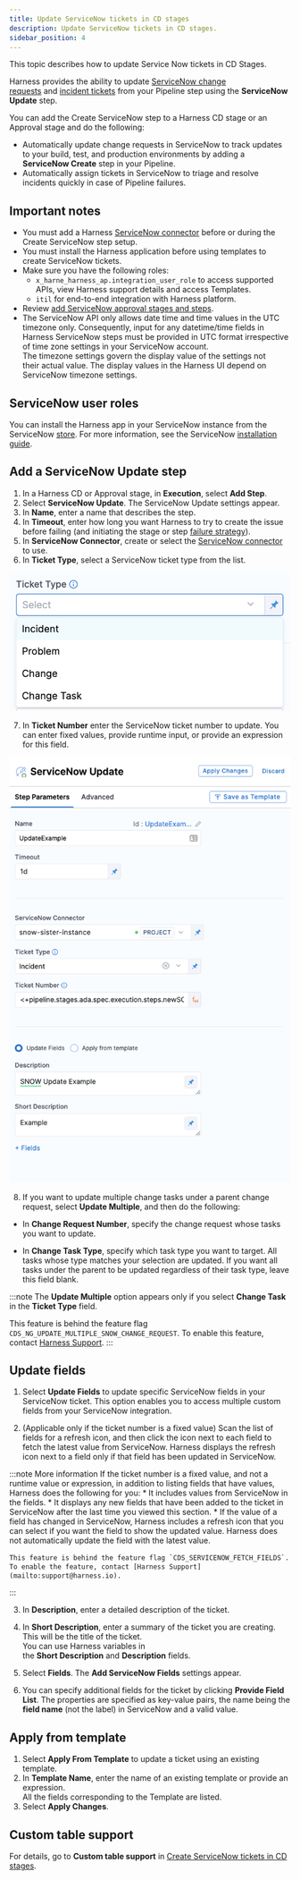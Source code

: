 ```yaml
---
title: Update ServiceNow tickets in CD stages
description: Update ServiceNow tickets in CD stages.
sidebar_position: 4
---
```


This topic describes how to update Service Now tickets in CD Stages.

Harness provides the ability to update [ServiceNow change requests](https://docs.servicenow.com/bundle/rome-it-service-management/page/product/change-management/concept/c_ITILChangeManagement.html) and [incident tickets](https://docs.servicenow.com/bundle/rome-it-service-management/page/product/incident-management/concept/c_IncidentManagement.html) from your Pipeline step using the **ServiceNow Update** step.

You can add the Create ServiceNow step to a Harness CD stage or an Approval stage and do the following:

* Automatically update change requests in ServiceNow to track updates to your build, test, and production environments by adding a **ServiceNow Create** step in your Pipeline.
* Automatically assign tickets in ServiceNow to triage and resolve incidents quickly in case of Pipeline failures.

## Important notes

* You must add a Harness [ServiceNow connector](/docs/platform/connectors/ticketing-systems/connect-to-service-now) before or during the Create ServiceNow step setup.
* You must install the Harness application before using templates to create ServiceNow tickets.​
* Make sure you have the following roles:
	+ `x_harne_harness_ap.integration_user_role​` to access supported APIs, view Harness support details and access Templates.
	+ `itil` for end-to-end integration with Harness platform.​​​
* Review [add ServiceNow approval stages and steps](/docs/platform/Approvals/service-now-approvals).
* The ServiceNow API only allows date time and time values in the UTC timezone only. Consequently, input for any datetime/time fields in Harness ServiceNow steps must be provided in UTC format irrespective of time zone settings in your ServiceNow account.  
  The timezone settings govern the display value of the settings not their actual value. The display values in the Harness UI depend on ServiceNow timezone settings.

## ServiceNow user roles

You can install the Harness app in your ServiceNow instance from the ServiceNow [store](https://store.servicenow.com/sn_appstore_store.do#!/store/application/de154a1e1b75851044cbdb58b04bcb11/1.0.1?referer=%2Fstore%2Fsearch%3Flistingtype%3Dallintegrations%25253Bancillary_app%25253Bcertified_apps%25253Bcontent%25253Bindustry_solution%25253Boem%25253Butility%25253Btemplate%26q%3Dharness&sl=sh). For more information, see the ServiceNow [installation guide](https://store.servicenow.com/appStoreAttachments.do?sys_id=1fc1632b872f4dd0970e2178cebb35ba).


## Add a ServiceNow Update step

1. In a Harness CD or Approval stage, in **Execution**, select **Add Step**.
2. Select **ServiceNow Update**. The ServiceNow Update settings appear.
3. In **Name**, enter a name that describes the step.
4. In **Timeout**, enter how long you want Harness to try to create the issue before failing (and initiating the stage or step [failure strategy](/docs/platform/Pipelines/define-a-failure-strategy-on-stages-and-steps)).
5. In **ServiceNow Connector**, create or select the [ServiceNow connector](/docs/platform/connectors/ticketing-systems/connect-to-service-now) to use.
6. In **Ticket Type**, select a ServiceNow ticket type from the list.

![](./static/update-service-now-tickets-in-cd-stages-22.png)

7. In **Ticket Number** enter the ServiceNow ticket number to update. You can enter fixed values, provide runtime input, or provide an expression for this field.

![](./static/update-service-now-tickets-in-cd-stages-23.png)

8. If you want to update multiple change tasks under a parent change request, select **Update Multiple**, and then do the following:
  
  - In **Change Request Number**, specify the change request whose tasks you want to update.

  - In **Change Task Type**, specify which task type you want to target. All tasks whose type matches your selection are updated. If you want all tasks under the parent to be updated regardless of their task type, leave this field blank.

  :::note 
  The **Update Multiple** option appears only if you select **Change Task** in the **Ticket Type** field. 

  This feature is behind the feature flag `CDS_NG_UPDATE_MULTIPLE_SNOW_CHANGE_REQUEST`. To enable this feature, contact [Harness Support](mailto:support@harness.io).
  :::

## Update fields

1. Select **Update Fields** to update specific ServiceNow fields in your ServiceNow ticket. This option enables you to access multiple custom fields from your ServiceNow integration. 

2. (Applicable only if the ticket number is a fixed value) Scan the list of fields for a refresh icon, and then click the icon next to each field to fetch the latest value from ServiceNow. Harness displays the refresh icon next to a field only if that field has been updated in ServiceNow. 

  :::note More information
  If the ticket number is a fixed value, and not a runtime value or expression, in addition to listing fields that have values, Harness does the following for you:
    * It includes values from ServiceNow in the fields. 
    * It displays any new fields that have been added to the ticket in ServiceNow after the last time you viewed this section.
    * If the value of a field has changed in ServiceNow, Harness includes a refresh icon that you can select if you want the field to show the updated value. Harness does not automatically update the field with the latest value. 
    
    This feature is behind the feature flag `CDS_SERVICENOW_FETCH_FIELDS`. To enable the feature, contact [Harness Support](mailto:support@harness.io).
  :::

3. In **Description**, enter a detailed description of the ticket.

4. In **Short Description**, enter a summary of the ticket you are creating. This will be the title of the ticket.  
   You can use Harness variables in the **Short Description** and **Description** fields.

5. Select **Fields**. The **Add ServiceNow Fields** settings appear.

6. You can specify additional fields for the ticket by clicking **Provide Field List**. The properties are specified as key-value pairs, the name being the **field name** (not the label) in ServiceNow and a valid value.

## Apply from template

1. Select **Apply From Template** to update a ticket using an existing template.
2. In **Template Name**, enter the name of an existing template or provide an expression.  
   All the fields corresponding to the Template are listed.
3. Select **Apply Changes**.


## Custom table support

For details, go to **Custom table support** in [Create ServiceNow tickets in CD stages](/docs/continuous-delivery/x-platform-cd-features/cd-steps/ticketing-systems/create-service-now-tickets-in-cd-stages#custom-table-support).
